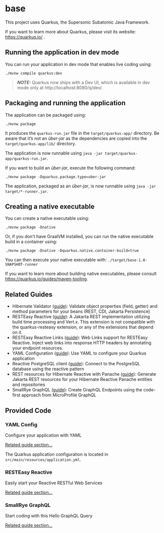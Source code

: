 # base

This project uses Quarkus, the Supersonic Subatomic Java Framework.

If you want to learn more about Quarkus, please visit its website: https://quarkus.io/ .

## Running the application in dev mode

You can run your application in dev mode that enables live coding using:

```shell script
./mvnw compile quarkus:dev
```

> **_NOTE:_**  Quarkus now ships with a Dev UI, which is available in dev mode only at http://localhost:8080/q/dev/.

## Packaging and running the application

The application can be packaged using:

```shell script
./mvnw package
```

It produces the `quarkus-run.jar` file in the `target/quarkus-app/` directory.
Be aware that it’s not an _über-jar_ as the dependencies are copied into the `target/quarkus-app/lib/` directory.

The application is now runnable using `java -jar target/quarkus-app/quarkus-run.jar`.

If you want to build an _über-jar_, execute the following command:

```shell script
./mvnw package -Dquarkus.package.type=uber-jar
```

The application, packaged as an _über-jar_, is now runnable using `java -jar target/*-runner.jar`.

## Creating a native executable

You can create a native executable using:

```shell script
./mvnw package -Dnative
```

Or, if you don't have GraalVM installed, you can run the native executable build in a container using:

```shell script
./mvnw package -Dnative -Dquarkus.native.container-build=true
```

You can then execute your native executable with: `./target/base-1.0-SNAPSHOT-runner`

If you want to learn more about building native executables, please consult https://quarkus.io/guides/maven-tooling.

## Related Guides

- Hibernate Validator ([guide](https://quarkus.io/guides/validation)): Validate object properties (field, getter) and
  method parameters for your beans (REST, CDI, Jakarta Persistence)
- RESTEasy Reactive ([guide](https://quarkus.io/guides/resteasy-reactive)): A Jakarta REST implementation utilizing
  build time processing and Vert.x. This extension is not compatible with the quarkus-resteasy extension, or any of the
  extensions that depend on it.
- RESTEasy Reactive Links ([guide](https://quarkus.io/guides/resteasy-reactive#web-links-support)): Web Links support
  for RESTEasy Reactive. Inject web links into response HTTP headers by annotating your endpoint resources.
- YAML Configuration ([guide](https://quarkus.io/guides/config-yaml)): Use YAML to configure your Quarkus application
- Reactive PostgreSQL client ([guide](https://quarkus.io/guides/reactive-sql-clients)): Connect to the PostgreSQL
  database using the reactive pattern
- REST resources for Hibernate Reactive with Panache ([guide](https://quarkus.io/guides/rest-data-panache)): Generate
  Jakarta REST resources for your Hibernate Reactive Panache entities and repositories
- SmallRye GraphQL ([guide](https://quarkus.io/guides/smallrye-graphql)): Create GraphQL Endpoints using the code-first
  approach from MicroProfile GraphQL

## Provided Code

### YAML Config

Configure your application with YAML

[Related guide section...](https://quarkus.io/guides/config-reference#configuration-examples)

The Quarkus application configuration is located in `src/main/resources/application.yml`.

### RESTEasy Reactive

Easily start your Reactive RESTful Web Services

[Related guide section...](https://quarkus.io/guides/getting-started-reactive#reactive-jax-rs-resources)

### SmallRye GraphQL

Start coding with this Hello GraphQL Query

[Related guide section...](https://quarkus.io/guides/smallrye-graphql)
